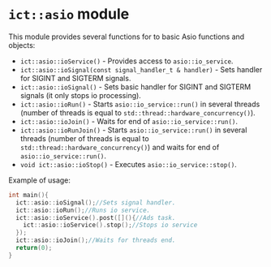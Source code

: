 # `ict::asio` module

This module provides several functions for to basic Asio functions and objects:
* `ict::asio::ioService()` - Provides access to `asio::io_service`.
* `ict::asio::ioSignal(const signal_handler_t & handler)` - Sets handler for SIGINT and SIGTERM signals.
* `ict::asio::ioSignal()` - Sets basic handler for SIGINT and SIGTERM signals (it only stops io processing).
* `ict::asio::ioRun()` - Starts `asio::io_service::run()` in several threads (number of threads is equal to `std::thread::hardware_concurrency()`).
* `ict::asio::ioJoin()` - Waits for end of `asio::io_service::run()`.
* `ict::asio::ioRunJoin()` - Starts `asio::io_service::run()` in several threads (number of threads is equal to `std::thread::hardware_concurrency()`) and waits for end of `asio::io_service::run()`.
* `void ict::asio::ioStop()` - Executes `asio::io_service::stop()`.

Example of usage:
```c
int main(){
  ict::asio::ioSignal();//Sets signal handler.
  ict::asio::ioRun();//Runs io service.
  ict::asio::ioService().post([](){//Ads task.
    ict::asio::ioService().stop();//Stops io service
  });
  ict::asio::ioJoin();//Waits for threads end.
  return(0);
}
```